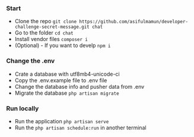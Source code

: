 ### Start
- Clone the repo ```git clone https://github.com/asifulmamun/developer-challenge-secret-message.git chat```
- Go to the folder ```cd chat```
- Install vendor files ```composer i```
- (Optional) - If you want to develp ```npm i```


### Change the .env
- Crate a database with utf8mb4-unicode-ci
- Copy the .env.example file to .env file
- Change the database info and pusher data from .env
- Migrate the database ```php artisan migrate```

### Run locally
- Run the application ```php artisan serve```
- Run the ```php artisan schedule:run``` in another terminal

